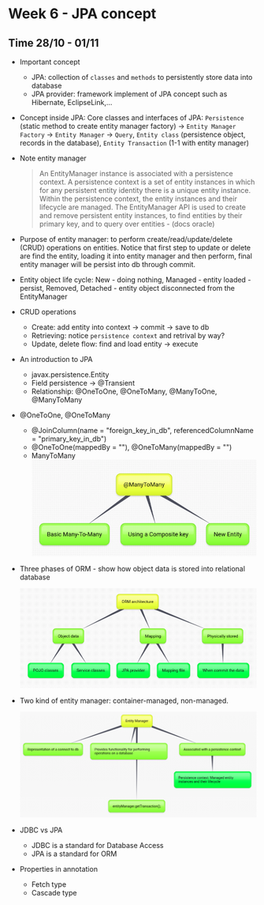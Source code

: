 <h1> Week 6 - JPA concept </h1>

<h2> Time 28/10 - 01/11 </h2>

+ Important concept
  + JPA: collection of `classes` and `methods` to persistently store data into database
  + JPA provider: framework implement of JPA concept such as Hibernate, EclipseLink,...

+ Concept inside JPA: Core classes and interfaces of JPA: `Persistence` (static method to create entity manager factory) -> `Entity Manager Factory` -> `Entity Manager` -> `Query`, `Entity class` (persistence object, records in the database), `Entity Transaction` (1-1 with entity manager)

+ Note entity manager
  > An EntityManager instance is associated with a persistence context. A persistence context is a set of entity instances in which for any persistent entity identity there is a unique entity instance. Within the persistence context, the entity instances and their lifecycle are managed. The EntityManager API is used to create and remove persistent entity instances, to find entities by their primary key, and to query over entities  - (docs oracle)

+ Purpose of entity manager: to perform create/read/update/delete (CRUD) operations on entities. Notice that first step to update or delete are find the entity, loading it into entity manager and then perform, final entity manager will be persist into db through commit.

+ Entity object life cycle: New - doing nothing, Managed - entity loaded - persist, Removed, Detached - entity object disconnected from the EntityManager

+ CRUD operations
  + Create: add entity into context -> commit -> save to db
  + Retrieving: notice `persistence context` and retrival by way?
  + Update, delete flow: find and load entity -> execute 

+ An introduction to JPA 
  + javax.persistence.Entity
  + Field persistence -> @Transient
  + Relationship: @OneToOne, @OneToMany, @ManyToOne, @ManyToMany
 
+ @OneToOne, @OneToMany
  + @JoinColumn(name = "foreign_key_in_db", referencedColumnName = "primary_key_in_db")
  + @OneToOne(mappedBy = ""), @OneToMany(mappedBy = "")
  + ManyToMany
    <div align="center">
      <img src="media/many-to-many.png" />
    </div>

+ Three phases of ORM - show how object data is stored into relational database
  <div align="center">
    <img src="media/orm-architect.png" />
  </div>

+ Two kind of entity manager: container-managed, non-managed.
  <div align="center">
    <img src="media/entity-manager.png" />
  </div>

+ JDBC vs JPA
  + JDBC is a standard for Database Access
  + JPA is a standard for ORM

+ Properties in annotation
  + Fetch type
  + Cascade type